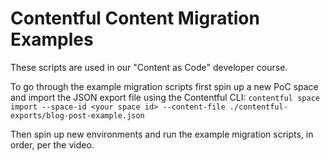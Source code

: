 # Contentful Content Migration Examples
These scripts are used in our "Content as Code" developer course.

To go through the example migration scripts first spin up a new PoC space and import the JSON export file using the Contentful CLI:
`contentful space import --space-id <your space id> --content-file ./contentful-exports/blog-post-example.json`

Then spin up new environments and run the example migration scripts, in order, per the video.
